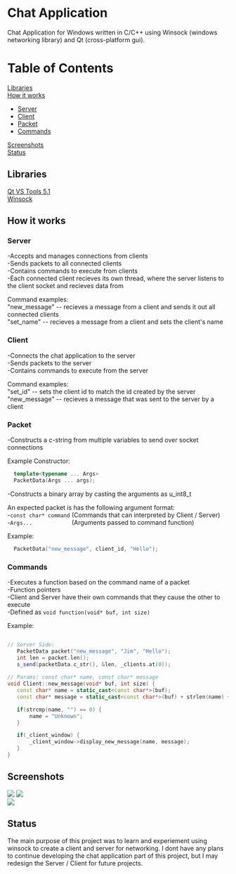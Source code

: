 # Chat Application
Chat Application for Windows written in C/C++ using Winsock (windows networking library) and Qt (cross-platform gui).

# Table of Contents

[Libraries](#libraries)  
[How it works](#how-it-works)
  - [Server](#server)
  - [Client](#client)
  - [Packet](#packet)
  - [Commands](#commands)

 
[Screenshots](#screenshots)  
[Status](#status)  

## Libraries
[Qt VS Tools 5.1](https://doc.qt.io/qtvstools/index.html)  
[Winsock](https://docs.microsoft.com/en-us/windows/win32/winsock/windows-sockets-start-page-2)

## How it works

### Server
  -Accepts and manages connections from clients  
  -Sends packets to all connected clients  
  -Contains commands to execute from clients  
  -Each connected client recieves its own thread, where the server listens to the client socket and recieves data from  
  
  Command examples:  
  "new_message" -- recieves a message from a client and sends it out all connected clients  
  "set_name"    -- recieves a message from a client and sets the client's name

### Client
  -Connects the chat application to the server  
  -Sends packets to the server  
  -Contains commands to execute from the server
  
  Command examples:  
  "set_id"      -- sets the client id to match the id created by the server  
  "new_message" -- recieves a message that was sent to the server by a client
  
### Packet
  -Constructs a c-string from multiple variables to send over socket connections

Example Constructor: 

```C++ 
  template<typename ... Args>
  PacketData(Args ... args); 
``` 
  -Constructs a binary array by casting the arguments as u_int8_t
  
An expected packet is has the following argument format:  
  -``` const char* command ``` (Commands that can interpreted by Client / Server)  
  -``` Args...             ``` (Arguments passed to command function)
  
Example: 
```C++ 
  PacketData("new_message", client_id, "Hello");
```

### Commands
  -Executes a function based on the command name of a packet    
  -Function pointers   
  -Client and Server have their own commands that they cause the other to execute  
  -Defined as ```void function(void* buf, int size) ```
  
  Example:
  
 ```C++
 
// Server Side:
    PacketData packet("new_message", "Jim", "Hello");
    int len = packet.len();
    s_send(packetData.c_str(), &len, _clients.at(0));
    
// Params: const char* name, const char* message
void Client::new_message(void* buf, int size) {
	const char* name = static_cast<const char*>(buf);
	const char* message = static_cast<const char*>(buf) + strlen(name) + 1;

	if(strcmp(name, "") == 0) {
		name = "Unknown";
	}

	if(_client_window) {
		_client_window->display_new_message(name, message);
	}
}

```

## Screenshots
![](https://github.com/willardt/Chat-Client-and-Server/blob/main/ss/ss.png?raw=true "") 
![](https://github.com/willardt/Chat-Client-and-Server/blob/main/ss/ss2.png?raw=true "")  
![](https://github.com/willardt/Chat-Client-and-Server/blob/main/ss/ss3.png?raw=true "")  

## Status

The main purpose of this project was to learn and experiement using winsock to create a client and server for networking.
I dont have any plans to continue developing the chat application part of this project, but I may redesign the Server / Client for future projects.


